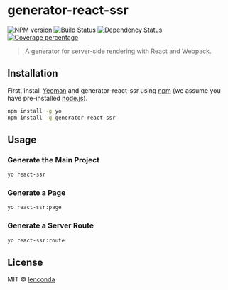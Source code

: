 # generator-react-ssr 

[![NPM version][npm-image]][npm-url] 
[![Build Status][travis-image]][travis-url] 
[![Dependency Status][daviddm-image]][daviddm-url] 
[![Coverage percentage][coveralls-image]][coveralls-url]

> A generator for server-side rendering with React and Webpack.

## Installation

First, install [Yeoman](http://yeoman.io) and generator-react-ssr using [npm](https://www.npmjs.com/) (we assume you have pre-installed [node.js](https://nodejs.org/)).

```bash
npm install -g yo
npm install -g generator-react-ssr
```

## Usage

### Generate the Main Project

```bash
yo react-ssr
```

### Generate a Page

```bash
yo react-ssr:page
```

### Generate a Server Route

```bash
yo react-ssr:route
```

## License

MIT © [lenconda](https://blog.lenconda.top)

[npm-image]: https://badge.fury.io/js/generator-react-ssr.svg
[npm-url]: https://npmjs.org/package/generator-react-ssr
[travis-image]: https://api.travis-ci.org/lenconda/generator-react-ssr.svg?branch=master
[travis-url]: https://travis-ci.com/lenconda/generator-react-ssr
[daviddm-image]: https://david-dm.org/lenconda/generator-react-ssr.svg?theme=shields.io
[daviddm-url]: https://david-dm.org/lenconda/generator-react-ssr
[coveralls-image]: https://coveralls.io/repos/lenconda/generator-react-ssr/badge.svg
[coveralls-url]: https://coveralls.io/r/lenconda/generator-react-ssr
